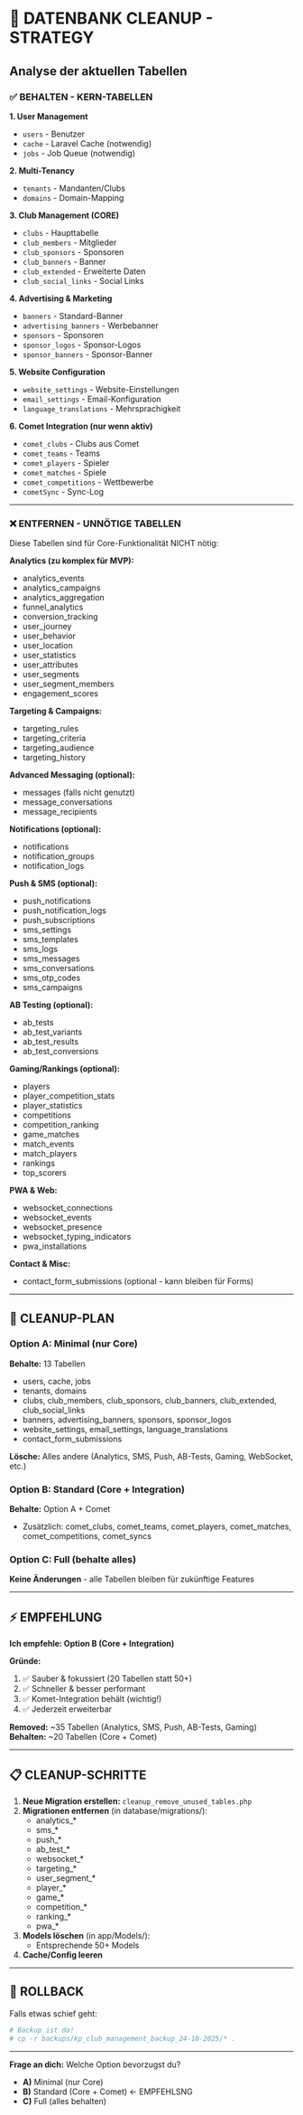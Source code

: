 # 🧹 DATENBANK CLEANUP - STRATEGY

## Analyse der aktuellen Tabellen

### ✅ BEHALTEN - KERN-TABELLEN

**1. User Management**
- `users` - Benutzer
- `cache` - Laravel Cache (notwendig)
- `jobs` - Job Queue (notwendig)

**2. Multi-Tenancy**
- `tenants` - Mandanten/Clubs
- `domains` - Domain-Mapping

**3. Club Management (CORE)**
- `clubs` - Haupttabelle
- `club_members` - Mitglieder
- `club_sponsors` - Sponsoren
- `club_banners` - Banner
- `club_extended` - Erweiterte Daten
- `club_social_links` - Social Links

**4. Advertising & Marketing**
- `banners` - Standard-Banner
- `advertising_banners` - Werbebanner
- `sponsors` - Sponsoren
- `sponsor_logos` - Sponsor-Logos
- `sponsor_banners` - Sponsor-Banner

**5. Website Configuration**
- `website_settings` - Website-Einstellungen
- `email_settings` - Email-Konfiguration
- `language_translations` - Mehrsprachigkeit

**6. Comet Integration (nur wenn aktiv)**
- `comet_clubs` - Clubs aus Comet
- `comet_teams` - Teams
- `comet_players` - Spieler
- `comet_matches` - Spiele
- `comet_competitions` - Wettbewerbe
- `cometSync` - Sync-Log

---

### ❌ ENTFERNEN - UNNÖTIGE TABELLEN

Diese Tabellen sind für Core-Funktionalität NICHT nötig:

**Analytics (zu komplex für MVP):**
- analytics_events
- analytics_campaigns
- analytics_aggregation
- funnel_analytics
- conversion_tracking
- user_journey
- user_behavior
- user_location
- user_statistics
- user_attributes
- user_segments
- user_segment_members
- engagement_scores

**Targeting & Campaigns:**
- targeting_rules
- targeting_criteria
- targeting_audience
- targeting_history

**Advanced Messaging (optional):**
- messages (falls nicht genutzt)
- message_conversations
- message_recipients

**Notifications (optional):**
- notifications
- notification_groups
- notification_logs

**Push & SMS (optional):**
- push_notifications
- push_notification_logs
- push_subscriptions
- sms_settings
- sms_templates
- sms_logs
- sms_messages
- sms_conversations
- sms_otp_codes
- sms_campaigns

**AB Testing (optional):**
- ab_tests
- ab_test_variants
- ab_test_results
- ab_test_conversions

**Gaming/Rankings (optional):**
- players
- player_competition_stats
- player_statistics
- competitions
- competition_ranking
- game_matches
- match_events
- match_players
- rankings
- top_scorers

**PWA & Web:**
- websocket_connections
- websocket_events
- websocket_presence
- websocket_typing_indicators
- pwa_installations

**Contact & Misc:**
- contact_form_submissions (optional - kann bleiben für Forms)

---

## 🎯 CLEANUP-PLAN

### Option A: Minimal (nur Core)
**Behalte:** 13 Tabellen
- users, cache, jobs
- tenants, domains
- clubs, club_members, club_sponsors, club_banners, club_extended, club_social_links
- banners, advertising_banners, sponsors, sponsor_logos
- website_settings, email_settings, language_translations
- contact_form_submissions

**Lösche:** Alles andere (Analytics, SMS, Push, AB-Tests, Gaming, WebSocket, etc.)

### Option B: Standard (Core + Integration)
**Behalte:** Option A + Comet
- Zusätzlich: comet_clubs, comet_teams, comet_players, comet_matches, comet_competitions, comet_syncs

### Option C: Full (behalte alles)
**Keine Änderungen** - alle Tabellen bleiben für zukünftige Features

---

## ⚡ EMPFEHLUNG

**Ich empfehle: Option B (Core + Integration)**

**Gründe:**
1. ✅ Sauber & fokussiert (20 Tabellen statt 50+)
2. ✅ Schneller & besser performant
3. ✅ Komet-Integration behält (wichtig!)
4. ✅ Jederzeit erweiterbar

**Removed:** ~35 Tabellen (Analytics, SMS, Push, AB-Tests, Gaming)
**Behalten:** ~20 Tabellen (Core + Comet)

---

## 📋 CLEANUP-SCHRITTE

1. **Neue Migration erstellen:** `cleanup_remove_unused_tables.php`
2. **Migrationen entfernen** (in database/migrations/):
   - analytics_*
   - sms_*
   - push_*
   - ab_test_*
   - websocket_*
   - targeting_*
   - user_segment_*
   - player_*
   - game_*
   - competition_*
   - ranking_*
   - pwa_*
3. **Models löschen** (in app/Models/):
   - Entsprechende 50+ Models
4. **Cache/Config leeren**

---

## 🔄 ROLLBACK

Falls etwas schief geht:
```bash
# Backup ist da!
# cp -r backups/kp_club_management_backup_24-10-2025/* .
```

---

**Frage an dich:**
Welche Option bevorzugst du?
- **A)** Minimal (nur Core)
- **B)** Standard (Core + Comet) ← EMPFEHLSNG
- **C)** Full (alles behalten)

